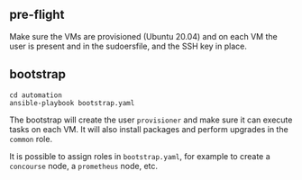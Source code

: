 ## pre-flight

Make sure the VMs are provisioned (Ubuntu 20.04) and on each VM the user is present and in the sudoersfile, and the SSH key in place.

## bootstrap

```
cd automation
ansible-playbook bootstrap.yaml
```

The bootstrap will create the user `provisioner` and make sure it can execute tasks on each VM. It will also install packages and perform upgrades in the `common` role.

It is possible to assign roles in `bootstrap.yaml`, for example to create a `concourse` node, a `prometheus` node, etc.